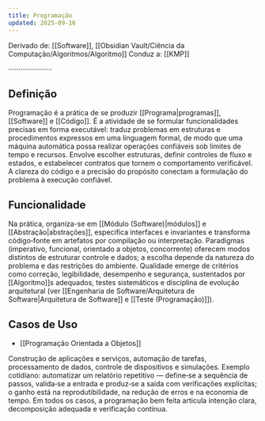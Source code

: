 ```yaml
---
title: Programação
updated: 2025-09-16
---
```

Derivado de: [[Software]], [[Obsidian Vault/Ciência da Computação/Algoritmos/Algoritmo]]
Conduz a: [[KMP]]

······················
## Definição

Programação é a prática de se produzir [[Programa|programas]], [[Software]] e [[Código]]. É a atividade de se formular funcionalidades precisas em forma executável: traduz problemas em estruturas e procedimentos expressos em uma linguagem formal, de modo que uma máquina automática possa realizar operações confiáveis sob limites de tempo e recursos. Envolve escolher estruturas, definir controles de fluxo e estados, e estabelecer contratos que tornem o comportamento verificável. A clareza do código e a precisão do propósito conectam a formulação do problema à execução confiável.

## Funcionalidade

Na prática, organiza-se em [[Módulo (Software)|módulos]] e [[Abstração|abstrações]], especifica interfaces e invariantes e transforma código‑fonte em artefatos por compilação ou interpretação. Paradigmas (imperativo, funcional, orientado a objetos, concorrente) oferecem modos distintos de estruturar controle e dados; a escolha depende da natureza do problema e das restrições do ambiente. Qualidade emerge de critérios como correção, legibilidade, desempenho e segurança, sustentados por [[Algoritmo]]s adequados, testes sistemáticos e disciplina de evolução arquitetural (ver [[Engenharia de Software/Arquitetura de Software|Arquitetura de Software]] e [[Teste (Programação)]]).

## Casos de Uso

* [[Programação Orientada a Objetos]]

Construção de aplicações e serviços, automação de tarefas, processamento de dados, controle de dispositivos e simulações. Exemplo cotidiano: automatizar um relatório repetitivo — define‑se a sequência de passos, valida‑se a entrada e produz‑se a saída com verificações explícitas; o ganho está na reprodutibilidade, na redução de erros e na economia de tempo. Em todos os casos, a programação bem feita articula intenção clara, decomposição adequada e verificação contínua.
